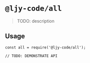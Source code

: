 # `@ljy-code/all`

> TODO: description

## Usage

```
const all = require('@ljy-code/all');

// TODO: DEMONSTRATE API
```
